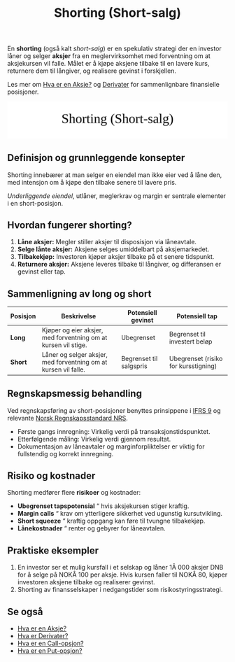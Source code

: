 ﻿---
title: "Shorting (Short-salg)"
meta_title: "Shorting (Short-salg)"
meta_description: 'En **shorting** (også kalt *short-salg*) er en spekulativ strategi der en investor låner og selger **aksjer** fra en meglervirksomhet med forventning om at ak...'
slug: shorting
type: blog
layout: pages/single
---

En **shorting** (også kalt *short-salg*) er en spekulativ strategi der en investor låner og selger **aksjer** fra en meglervirksomhet med forventning om at aksjekursen vil falle. Målet er å kjøpe aksjene tilbake til en lavere kurs, returnere dem til långiver, og realisere gevinst i forskjellen.

Les mer om [Hva er en Aksje?](/blogs/regnskap/hva-er-en-aksje "Hva er en Aksje? En Guide til Aksjer i Norge") og [Derivater](/blogs/regnskap/derivater "Hva er Derivater? Komplett Guide til Derivater i Regnskap") for sammenlignbare finansielle posisjoner.

![Shorting (Short-salg)](shorting-image.svg)

## Definisjon og grunnleggende konsepter

Shorting innebærer at man selger en eiendel man ikke eier ved å låne den, med intensjon om å kjøpe den tilbake senere til lavere pris.

*Underliggende eiendel*, utlåner, meglerkrav og margin er sentrale elementer i en short-posisjon.

## Hvordan fungerer shorting?

1. **Låne aksjer:** Megler stiller aksjer til disposisjon via låneavtale.
2. **Selge lånte aksjer:** Aksjene selges umiddelbart på aksjemarkedet.
3. **Tilbakekjøp:** Investoren kjøper aksjer tilbake på et senere tidspunkt.
4. **Returnere aksjer:** Aksjene leveres tilbake til långiver, og differansen er gevinst eller tap.

## Sammenligning av long og short

| Posisjon | Beskrivelse                                                                           | Potensiell gevinst                         | Potensiell tap                       |
|----------|---------------------------------------------------------------------------------------|--------------------------------------------|--------------------------------------|
| **Long** | Kjøper og eier aksjer, med forventning om at kursen vil stige.                        | Ubegrenset                                  | Begrenset til investert beløp         |
| **Short**| Låner og selger aksjer, med forventning om at kursen vil falle.                       | Begrenset til salgspris                    | Ubegrenset (risiko for kursstigning) |

## Regnskapsmessig behandling

Ved regnskapsføring av short-posisjoner benyttes prinsippene i [IFRS 9](/blogs/regnskap/hva-er-ifrs "Hva er IFRS? Komplett Guide") og relevante [Norsk Regnskapsstandard NRS](/blogs/regnskap/norsk-regnskapsstandard-nrs "Norsk Regnskapsstandard NRS").

* Første gangs innregning: Virkelig verdi på transaksjonstidspunktet.
* Etterfølgende måling: Virkelig verdi gjennom resultat.
* Dokumentasjon av låneavtaler og marginforpliktelser er viktig for fullstendig og korrekt innregning.

## Risiko og kostnader

Shorting medfører flere **risikoer** og kostnader:

* **Ubegrenset tapspotensial** “ hvis aksjekursen stiger kraftig.
* **Margin calls** “ krav om ytterligere sikkerhet ved ugunstig kursutvikling.
* **Short squeeze** “ kraftig oppgang kan føre til tvungne tilbakekjøp.
* **Lånekostnader** “ renter og gebyrer for låneavtalen.

## Praktiske eksempler

1. En investor ser et mulig kursfall i et selskap og låner 1Â 000 aksjer DNB for å selge på NOKÂ 100 per aksje. Hvis kursen faller til NOKÂ 80, kjøper investoren aksjene tilbake og realiserer gevinst.
2. Shorting av finansselskaper i nedgangstider som risikostyringsstrategi.

## Se også

* [Hva er en Aksje?](/blogs/regnskap/hva-er-en-aksje "Hva er en Aksje? En Guide til Aksjer i Norge")
* [Hva er Derivater?](/blogs/regnskap/derivater "Hva er Derivater? Komplett Guide til Derivater i Regnskap")
* [Hva er en Call-opsjon?](/blogs/regnskap/call-opsjon "Hva er en Call-opsjon? En Guide til Kjøpsopsjoner i Regnskap")
* [Hva er en Put-opsjon?](/blogs/regnskap/put-opsjon "Hva er en Put-opsjon? En Guide til Salgsopsjoner i Regnskap")









